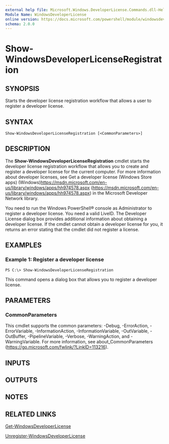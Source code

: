 ```yaml
---
external help file: Microsoft.Windows.DeveloperLicense.Commands.dll-Help.xml
Module Name: WindowsDeveloperLicense
online version: https://docs.microsoft.com/powershell/module/windowsdeveloperlicense/show-windowsdeveloperlicenseregistration?view=windowsserver2012-ps&wt.mc_id=ps-gethelp
schema: 2.0.0
---
```


# Show-WindowsDeveloperLicenseRegistration

## SYNOPSIS
Starts the developer license registration workflow that allows a user to register a developer license.

## SYNTAX

```
Show-WindowsDeveloperLicenseRegistration [<CommonParameters>]
```

## DESCRIPTION
The **Show-WindowsDeveloperLicenseRegistration** cmdlet starts the developer license registration workflow that allows you to create and register a developer license for the current computer.
For more information about developer licenses, see Get a developer license (Windows Store apps) (Windows)https://msdn.microsoft.com/en-us/library/windows/apps/hh974578.aspx (https://msdn.microsoft.com/en-us/library/windows/apps/hh974578.aspx) in the Microsoft Developer Network library.

You need to run the Windows PowerShell® console as Administrator to register a developer license.
You need a valid LiveID.
The Developer License dialog box provides additional information about obtaining a developer license.
If the cmdlet cannot obtain a developer license for you, it returns an error stating that the cmdlet did not register a license.

## EXAMPLES

### Example 1: Register a developer license
```
PS C:\> Show-WindowsDeveloperLicenseRegistration
```

This command opens a dialog box that allows you to register a developer license.

## PARAMETERS

### CommonParameters
This cmdlet supports the common parameters: -Debug, -ErrorAction, -ErrorVariable, -InformationAction, -InformationVariable, -OutVariable, -OutBuffer, -PipelineVariable, -Verbose, -WarningAction, and -WarningVariable. For more information, see about_CommonParameters (https://go.microsoft.com/fwlink/?LinkID=113216).

## INPUTS

## OUTPUTS

## NOTES

## RELATED LINKS

[Get-WindowsDeveloperLicense](./Get-WindowsDeveloperLicense.md)

[Unregister-WindowsDeveloperLicense](./Unregister-WindowsDeveloperLicense.md)

